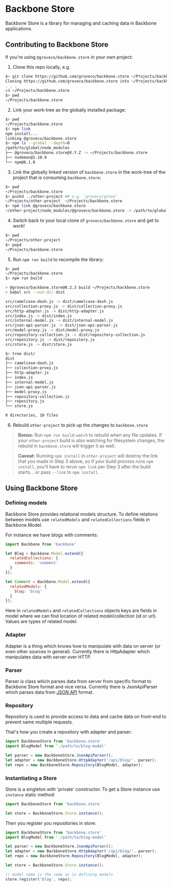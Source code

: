 # Backbone Store

Backbone Store is a library for managing and caching data in Backbone applications.

## Contributing to Backbone Store

If you're using `@groveco/backbone.store` in your own project:

1. Clone this repo locally, e.g.
  ```sh
  $> git clone https://github.com/groveco/backbone.store ~/Projects/backbone.store && cd $_
  Cloning https://github.com/groveco/backbone.store into ~/Projects/backbone.store
  . . .
  cd ~/Projects/backbone.store
  $> pwd
  ~/Projects/backbone.store
  ```
2. Link your work-tree as the globally installed package:
  ```sh
  $> pwd
  ~/Projects/backbone.store
  $> npm link
  npm install...
  linking @groveco/backbone.store
  $> npm ls --global --depth=0
  /path/to/global/node_modules
  ├── @groveco/backbone.store@X.Y.Z -> ~/Projects/backbone.store
  ├── nodemon@1.18.9
  └── npm@6.1.0
  ```
3. Link the globally linked version of `backbone.store` in the work-tree of the project that is consuming `backbone.store`:
  ```sh
  $> pwd
  ~/Projects/backbone.store
  $> pushd ../other-project ## e.g. `groveco/grove`
  ~/Projects/other-project  ~/Projects/backbone.store
  $> npm link @groveco/backbone.store
  ~/other-project/node_modules/@groveco/backbone.store -> /path/to/global/node_modules/@groveco/backbone.store -> ~/Projects/backbone.store
  ```
4. Switch back to your local clone of `groveco/backbone.store` and get to work!
  ```sh
  $> pwd
  ~/Projects/other-project
  $> popd
  ~/Projects/backbone.store
  ```
5. Run `npm run build` to recompile the library:
  ```sh
  $> pwd
  ~/Projects/backbone.store
  $> npm run build

  > @groveco/backbone.store@0.2.3 build ~/Projects/backbone.store
  > babel src --out-dir dist

  src/camelcase-dash.js -> dist/camelcase-dash.js
  src/collection-proxy.js -> dist/collection-proxy.js
  src/http-adapter.js -> dist/http-adapter.js
  src/index.js -> dist/index.js
  src/internal-model.js -> dist/internal-model.js
  src/json-api-parser.js -> dist/json-api-parser.js
  src/model-proxy.js -> dist/model-proxy.js
  src/repository-collection.js -> dist/repository-collection.js
  src/repository.js -> dist/repository.js
  src/store.js -> dist/store.js

  $> tree dist/
  dist
  ├── camelcase-dash.js
  ├── collection-proxy.js
  ├── http-adapter.js
  ├── index.js
  ├── internal-model.js
  ├── json-api-parser.js
  ├── model-proxy.js
  ├── repository-collection.js
  ├── repository.js
  └── store.js

  0 directories, 10 files
  ```
6. Rebuild `other-project` to pick up the changes to `backbone.store`

> **Bonus:** Run `npm run build:watch` to rebuild when any file updates. If
> your `other-project` build is _also_ watching for filesystem changes, the
> rebuild in `backbone.store` will trigger it as well.

> **Caveat:** Running `npm install` in `other-project` will destroy the link
> that you made in Step 3 above, so if your build process runs `npm install`,
> you'll have to rerun `npm link` per Step 3 after the build starts... or pass
> `--link` to `npm install`.

## Using Backbone Store

### Defining models

Backbone Store provides relational models structure. To define relations between models use `relatedModels` and
`relatedCollections` fields in Backbone.Model.

For instance we have blogs with comments:

```javascript
import Backbone from 'backbone'

let Blog = Backbone.Model.extend({
  relatedCollections: {
    comments: 'comment'
  }
});

let Comment = Backbone.Model.extend({
  relatedModels: {
    blog: 'blog'
  }
});
```

Here in `relatedModels` and `relatedCollections` objects keys are fields in model where we can find location of related
model/collection (id or url). Values are types of related model.

### Adapter

Adapter is a thing which knows how to manipulate with data on server (or even other sources in general). Currently there
is HttpAdapter which manipulates data with server over HTTP.

### Parser

Parser is class which parses data from server from specific format to Backbone Store format and vice versa. Currently
there is JsonApiParser which parses data from [JSON API](http://jsonapi.org/) format.

### Repository

Repository is used to provide access to data and cache data on front-end to prevent same multiple requests.

That's how you create a repository with adapter and parser:

```javascript
import BackboneStore from 'backbone.store'
import BlogModel from './path/to/blog-model'

let parser = new BackboneStore.JsonApiParser();
let adapter = new BackboneStore.HttpAdapter('/api/blog/', parser);
let repo = new BackboneStore.Repository(BlogModel, adapter);
```

### Instantiating a Store

Store is a singleton with 'private' constructor. To get a Store instance use `instance` static method:

```javascript
import BackboneStore from 'backbone.store'

let store = BackboneStore.Store.instance();
```

Then you register you repositories in store:

```javascript
import BackboneStore from 'backbone.store'
import BlogModel from './path/to/blog-model'

let parser = new BackboneStore.JsonApiParser();
let adapter = new BackboneStore.HttpAdapter('/api/blog/', parser);
let repo = new BackboneStore.Repository(BlogModel, adapter);

let store = BackboneStore.Store.instance();

// model name is the same as in defining models
store.register('blog', repo);
```
